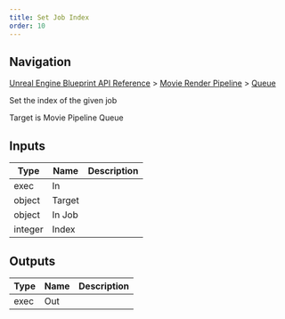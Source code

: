 ```yaml
---
title: Set Job Index
order: 10
---
```

## Navigation

[Unreal Engine Blueprint API Reference](https://dev.epicgames.com/documentation/en-us/unreal-engine/BlueprintAPI) > [Movie Render Pipeline](https://dev.epicgames.com/documentation/en-us/unreal-engine/BlueprintAPI/MovieRenderPipeline) > [Queue](https://dev.epicgames.com/documentation/en-us/unreal-engine/BlueprintAPI/MovieRenderPipeline/Queue)

Set the index of the given job

Target is Movie Pipeline Queue

## Inputs

| Type | Name | Description |
| --- | --- | --- |
| exec | In |  |
| object | Target |  |
| object | In Job |  |
| integer | Index |  |

## Outputs

| Type | Name | Description |
| --- | --- | --- |
| exec | Out |  |
